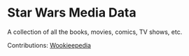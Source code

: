 # Star Wars Media Data
A collection of all the books, movies, comics, TV shows, etc.

Contributions: [Wookieepedia](https://starwars.fandom.com/wiki/Main_Page)
